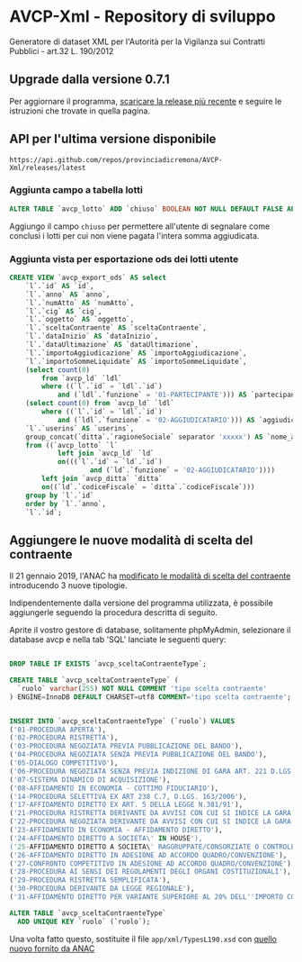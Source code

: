 # AVCP-Xml - Repository di sviluppo
Generatore di dataset XML per l'Autorità per la Vigilanza sui Contratti Pubblici - art.32 L. 190/2012

## Upgrade dalla versione 0.7.1
Per aggiornare il programma, [scaricare la release più recente](https://github.com/provinciadicremona/AVCP-Xml/releases/latest) e seguire le istruzioni che trovate in quella pagina.

## API per l'ultima versione disponibile
`https://api.github.com/repos/provinciadicremona/AVCP-Xml/releases/latest`

### Aggiunta campo a tabella lotti

```sql
ALTER TABLE `avcp_lotto` ADD `chiuso` BOOLEAN NOT NULL DEFAULT FALSE AFTER `flag`;
```

Aggiungo il campo `chiuso` per permettere all'utente di segnalare come conclusi i lotti per cui non viene pagata l'intera somma aggiudicata.

### Aggiunta vista per esportazione ods dei lotti utente

```sql
CREATE VIEW `avcp_export_ods` AS select 
    `l`.`id` AS `id`,
    `l`.`anno` AS `anno`,
    `l`.`numAtto` AS `numAtto`,
    `l`.`cig` AS `cig`,
    `l`.`oggetto` AS `oggetto`,
    `l`.`sceltaContraente` AS `sceltaContraente`,
    `l`.`dataInizio` AS `dataInizio`,
    `l`.`dataUltimazione` AS `dataUltimazione`,
    `l`.`importoAggiudicazione` AS `importoAggiudicazione`,
    `l`.`importoSommeLiquidate` AS `importoSommeLiquidate`,
    (select count(0) 
        from `avcp_ld` `ldl` 
        where ((`l`.`id` = `ldl`.`id`) 
            and (`ldl`.`funzione` = '01-PARTECIPANTE'))) AS `partecipanti`,
    (select count(0) from `avcp_ld` `ldl` 
        where ((`l`.`id` = `ldl`.`id`) 
            and (`ldl`.`funzione` = '02-AGGIUDICATARIO'))) AS `aggiudicatari`,
    `l`.`userins` AS `userins`,
    group_concat(`ditta`.`ragioneSociale` separator 'xxxxx') AS `nome_aggiudicatari` 
    from ((`avcp_lotto` `l` 
            left join `avcp_ld` `ld` 
            on(((`l`.`id` = `ld`.`id`) 
                    and (`ld`.`funzione` = '02-AGGIUDICATARIO')))) 
        left join `avcp_ditta` `ditta` 
        on((`ld`.`codiceFiscale` = `ditta`.`codiceFiscale`))) 
    group by `l`.`id` 
    order by `l`.`anno`,
    `l`.`id`;

```

## Aggiungere le nuove modalità di scelta del contraente
Il 21 gennaio 2019, l'ANAC ha [modificato le modalità di scelta del contraente]( http://www.anticorruzione.it/portal/public/classic/Comunicazione/News/_news?id=7102507a0a778042193e31c2da0782b7) introducendo 3 nuove tipologie.

Indipendentemente dalla versione del programma utilizzata, è possibile aggiungerle seguendo la procedura descritta di seguito.

Aprite il vostro gestore di database, solitamente phpMyAdmin, selezionare il database avcp e nella tab 'SQL' lanciate le seguenti query:

```sql

DROP TABLE IF EXISTS `avcp_sceltaContraenteType`;

CREATE TABLE `avcp_sceltaContraenteType` (
  `ruolo` varchar(255) NOT NULL COMMENT 'tipo scelta contraente'
) ENGINE=InnoDB DEFAULT CHARSET=utf8 COMMENT='tipo scelta contraente';


INSERT INTO `avcp_sceltaContraenteType` (`ruolo`) VALUES
('01-PROCEDURA APERTA'),
('02-PROCEDURA RISTRETTA'),
('03-PROCEDURA NEGOZIATA PREVIA PUBBLICAZIONE DEL BANDO'),
('04-PROCEDURA NEGOZIATA SENZA PREVIA PUBBLICAZIONE DEL BANDO'),
('05-DIALOGO COMPETITIVO'),
('06-PROCEDURA NEGOZIATA SENZA PREVIA INDIZIONE DI GARA ART. 221 D.LGS. 163/2006'),
('07-SISTEMA DINAMICO DI ACQUISIZIONE'),
('08-AFFIDAMENTO IN ECONOMIA - COTTIMO FIDUCIARIO'),
('14-PROCEDURA SELETTIVA EX ART 238 C.7, D.LGS. 163/2006'),
('17-AFFIDAMENTO DIRETTO EX ART. 5 DELLA LEGGE N.381/91'),
('21-PROCEDURA RISTRETTA DERIVANTE DA AVVISI CON CUI SI INDICE LA GARA'),
('22-PROCEDURA NEGOZIATA DERIVANTE DA AVVISI CON CUI SI INDICE LA GARA'),
('23-AFFIDAMENTO IN ECONOMIA - AFFIDAMENTO DIRETTO'),
('24-AFFIDAMENTO DIRETTO A SOCIETA\' IN HOUSE'),
('25-AFFIDAMENTO DIRETTO A SOCIETA\' RAGGRUPPATE/CONSORZIATE O CONTROLLATE NELLE CONCESSIONI DI LL.PP'),
('26-AFFIDAMENTO DIRETTO IN ADESIONE AD ACCORDO QUADRO/CONVENZIONE'),
('27-CONFRONTO COMPETITIVO IN ADESIONE AD ACCORDO QUADRO/CONVENZIONE'),
('28-PROCEDURA AI SENSI DEI REGOLAMENTI DEGLI ORGANI COSTITUZIONALI'),
('29-PROCEDURA RISTRETTA SEMPLIFICATA'),
('30-PROCEDURA DERIVANTE DA LEGGE REGIONALE'),
('31-AFFIDAMENTO DIRETTO PER VARIANTE SUPERIORE AL 20% DELL''IMPORTO CONTRATTUALE');

ALTER TABLE `avcp_sceltaContraenteType`
  ADD UNIQUE KEY `ruolo` (`ruolo`);

```
Una volta fatto questo, sostituite il file `app/xml/TypesL190.xsd` con [quello nuovo fornito da ANAC](https://github.com/provinciadicremona/AVCP-Xml/blob/master/app/xml/datasetAppaltiL190.xsd)
